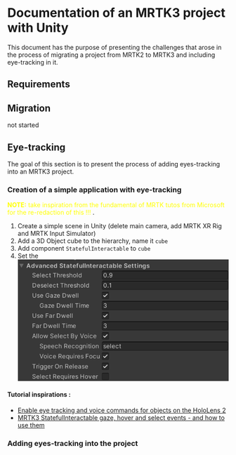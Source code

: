 # Documentation of an MRTK3 project with Unity
This document has the purpose of presenting the challenges that arose in the process of migrating a project from MRTK2 to MRTK3 and including eye-tracking in it. 

## Requirements  

## Migration

not started

## Eye-tracking

The goal of this section is to present the process of adding eyes-tracking into an MRTK3 project.

### Creation of a simple application with eye-tracking

<span style="color:yellow"> **NOTE:** take inspiration from the fundamental of MRTK tutos from Microsoft for the re-redaction of this !!! </span>.


1. Create a simple scene in Unity (delete main camera, add MRTK XR Rig and MRTK Input Simulator)
2. Add a 3D Object cube to the hierarchy, name it `cube`
3. Add component `StatefulInteractable` to `cube`
4. Set the 
![description of the Advanced StatefullInteractable Settings in Unity](img/AdvancedStatefulInteractableSettings.png)

#### Tutorial inspirations :
- [Enable eye tracking and voice commands for objects on the HoloLens 2](https://learn.microsoft.com/en-us/training/modules/use-eye-tracking-voice-commands/6-3-exercise-eye-tracking)
- [MRTK3 StatefulInteractable gaze, hover and select events - and how to use them ](https://localjoost.github.io/MRTK3-StatefulInteractable-gaze,-hover-and-select-events-and-how-to-use-them/)

### Adding eyes-tracking into the project
